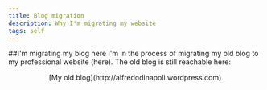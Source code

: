 ```yaml
---
title: Blog migration
description: Why I'm migrating my website
tags: self
---
```


##I'm migrating my blog here
I'm in the process of migrating my old blog to my professional website (here).
The old blog is still reachable here:

<div align="center">
[My old blog](http://alfredodinapoli.wordpress.com)
</div>
